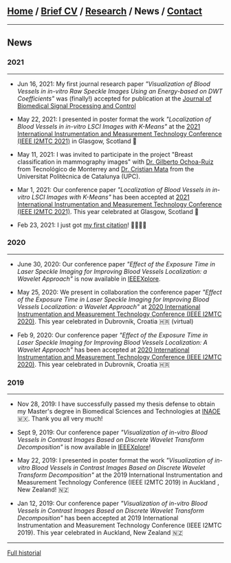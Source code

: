 
## [Home](/index) / [Brief CV](/brief_cv) / [Research](/research) / News / [Contact](/contact)

---

## News

### 2021

---
* Jun 16, 2021: My first journal research paper *"Visualization of Blood Vessels in in-vitro Raw Speckle Images Using an Energy-based on DWT Coefficients"* was (finally!) accepted for publication at the [Journal of Biomedical Signal Processing and Control](https://www.journals.elsevier.com/biomedical-signal-processing-and-control)

* May 22, 2021: I presented in poster format the work  *"Localization of Blood Vessels in in-vitro LSCI Images with K-Means"* at the [2021 International Instrumentation and Measurement Technology Conference (IEEE I2MTC 2021)](https://i2mtc2021.ieee-ims.org) in Glasgow, Scotland 🏴󠁧󠁢󠁳󠁣󠁴󠁿

* May 11, 2021: I was invited to participate in the project "Breast classification in mammography images" with [Dr. Gilberto Ochoa-Ruiz](https://scholar.google.es/citations?user=DDtiliwAAAAJ&hl=es) from Tecnológico de Monterrey and [Dr. Cristian Mata](https://scholar.google.com.mx/citations?user=PXBkuoIAAAAJ&hl=es) from the Universitat Politècnica de Catalunya (UPC).

* Mar 1, 2021: Our conference paper *"Localization of Blood Vessels in in-vitro LSCI Images with K-Means"* has been accepted at [2021 International Instrumentation and Measurement Technology Conference (IEEE I2MTC 2021)](https://i2mtc2021.ieee-ims.org). This year celebrated at Glasgow, Scotland 🏴󠁧󠁢󠁳󠁣󠁴󠁿

* Feb 23, 2021: I just got [my first citation](https://link.springer.com/article/10.1007/s11356-021-12938-2)! 👨🏾‍💻✨


### 2020

---

* June 30, 2020: Our conference paper *"Effect of the Exposure Time in Laser Speckle Imaging for Improving Blood Vessels Localization: a Wavelet Approach"* is now available in [IEEEXplore](https://ieeexplore.ieee.org/document/9129242).

* May 25, 2020: We present in collaboration the conference paper *"Effect of the Exposure Time in Laser Speckle Imaging for Improving Blood Vessels Localization: a Wavelet Approach"* at [2020 International Instrumentation and Measurement Technology Conference (IEEE I2MTC 2020)](https://i2mtc2020.ieee-ims.org). This year celebrated in Dubrovnik, Croatia 🇭🇷 (virtual)

* Feb 9, 2020: Our conference paper *"Effect of the Exposure Time in Laser Speckle Imaging for Improving Blood Vessels Localization: A Wavelet Approach"* has been accepted at [2020 International Instrumentation and Measurement Technology Conference (IEEE I2MTC 2020)](https://i2mtc2020.ieee-ims.org). This year celebrated in Dubrovnik, Croatia 🇭🇷 

### 2019

---

* Nov 28, 2019: I have successfully passed my thesis defense to obtain my Master's degree in Biomedical Sciences and Technologies at [INAOE](https://www.inaoep.mx) 🇲🇽. Thank you all very much!


* Sept 9, 2019: Our conference paper *"Visualization of in-vitro Blood Vessels in Contrast Images Based on Discrete Wavelet Transform Decomposition"* is now available in [IEEEXplore](https://ieeexplore.ieee.org/document/8827144)!

* May 22, 2019: I presented in poster format the work *"Visualization of in-vitro Blood Vessels in Contrast Images Based on Discrete Wavelet Transform Decomposition"* at the 2019 International Instrumentation and Measurement Technology Conference (IEEE I2MTC 2019) in Auckland , New Zealand! 🇳🇿

* Jan 12, 2019: Our conference paper *"Visualization of in-vitro Blood Vessels in Contrast Images Based on Discrete Wavelet Transform Decomposition"* has been accepted at 2019 International Instrumentation and Measurement Technology Conference (IEEE I2MTC 2019). This year celebrated in Auckland, New Zealand 🇳🇿

---


[Full historial](/history)

